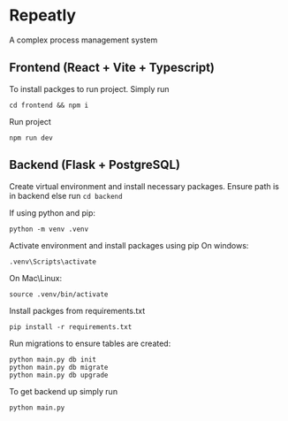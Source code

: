 # Repeatly

A complex process management system

## Frontend (React + Vite + Typescript)

To install packges to run project. Simply run

```
cd frontend && npm i
```

Run project

```
npm run dev
```

## Backend (Flask + PostgreSQL)

Create virtual environment and install necessary packages.
Ensure path is in backend else run `cd backend`

If using python and pip:

```
python -m venv .venv
```

Activate environment and install packages using pip
On windows:

```
.venv\Scripts\activate
```

On Mac\Linux:

```
source .venv/bin/activate
```

Install packges from requirements.txt

```
pip install -r requirements.txt
```

Run migrations to ensure tables are created:

```
python main.py db init
python main.py db migrate
python main.py db upgrade
```

To get backend up simply run

```
python main.py
```
